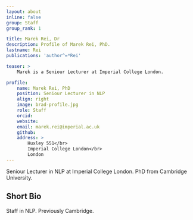 ```yaml
---
layout: about
inline: false
group: Staff
group_rank: 1

title: Marek Rei, Dr
description: Profile of Marek Rei, PhD.
lastname: Rei
publications: 'author^=*Rei'

teaser: >
    Marek is a Seniour Lecturer at Imperial College London.

profile:
    name: Marek Rei, PhD
    position: Seniour Lecturer in NLP
    align: right
    image: brad-profile.jpg
    role: Staff
    orcid: 
    website: 
    email: marek.rei@imperial.ac.uk
    github: 
    address: >
        Huxley 551</br>
        Imperial College London</br>
        London
---
```


Seniour Lecturer in NLP at Imperial College London. PhD from Cambridge University.


## Short Bio

Staff in NLP. Previously Cambridge.

